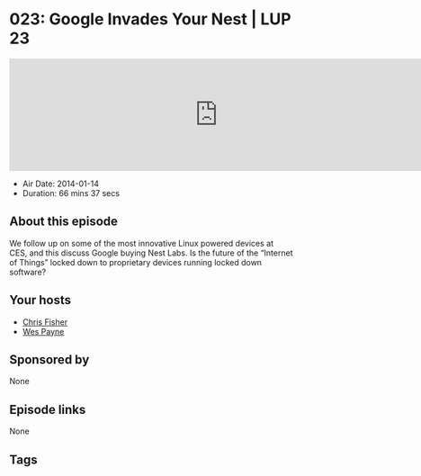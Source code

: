 # 023: Google Invades Your Nest |  LUP 23

<iframe src="https://player.fireside.fm/v2/RUkczH-V+4SANmHm8?theme=dark" width="740" height="200" frameborder="0" scrolling="no"></iframe>

* Air Date: 2014-01-14
* Duration: 66 mins 37 secs

## About this episode

We follow up on some of the most innovative Linux powered devices at CES, and this discuss Google buying Nest Labs. Is the future of the “Internet of Things” locked down to proprietary devices running locked down software?

## Your hosts
* [Chris Fisher](https://linuxunplugged.com/hosts/chrislas)
* [Wes Payne](https://linuxunplugged.com/hosts/wes)

## Sponsored by

None



## Episode links

None



## Tags

